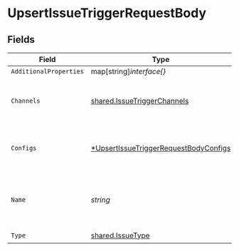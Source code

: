 # UpsertIssueTriggerRequestBody


## Fields

| Field                                                                                                    | Type                                                                                                     | Required                                                                                                 | Description                                                                                              |
| -------------------------------------------------------------------------------------------------------- | -------------------------------------------------------------------------------------------------------- | -------------------------------------------------------------------------------------------------------- | -------------------------------------------------------------------------------------------------------- |
| `AdditionalProperties`                                                                                   | map[string]*interface{}*                                                                                 | :heavy_minus_sign:                                                                                       | N/A                                                                                                      |
| `Channels`                                                                                               | [shared.IssueTriggerChannels](../../models/shared/issuetriggerchannels.md)                               | :heavy_check_mark:                                                                                       | Notification channels object for the specific channel type                                               |
| `Configs`                                                                                                | [*UpsertIssueTriggerRequestBodyConfigs](../../models/operations/upsertissuetriggerrequestbodyconfigs.md) | :heavy_minus_sign:                                                                                       | Configuration object for the specific issue type selected                                                |
| `Name`                                                                                                   | *string*                                                                                                 | :heavy_check_mark:                                                                                       | Required unique name to use as reference when using the API                                              |
| `Type`                                                                                                   | [shared.IssueType](../../models/shared/issuetype.md)                                                     | :heavy_check_mark:                                                                                       | Issue type                                                                                               |